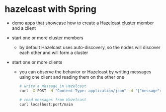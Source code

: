 # hazelcast with Spring

- demo apps that showcase how to create a Hazelcast cluster member and a client

- start one or more cluster members
	- by default Hazelcast uses auto-discovery, so the nodes will discover each other and will form a cluster

- start one or more clients
	- you can observe the behavior or Hazelcast by writing messages using one client and reading them on the other one
		```bash
		# write a message in Hazelcast
		curl -X POST -H "Content-Type: application/json" -d '{"message": "test"}' localhost:port/main		

		# read messages from Hazelcast
		curl localhost:port/main
		```
